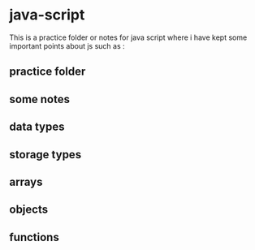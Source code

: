 # java-script
This is a practice folder or notes for java script where i have kept some important points about js such as :

## practice folder
## some notes
## data types 
## storage types
## arrays
## objects
## functions
